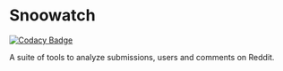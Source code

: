 # Snoowatch

[![Codacy Badge](https://api.codacy.com/project/badge/Grade/c72642bbe0d143a3a8c348fbba5c6bc9)](https://app.codacy.com/app/plygrnd/snoowatch?utm_source=github.com&utm_medium=referral&utm_content=plygrnd/snoowatch&utm_campaign=Badge_Grade_Dashboard)

A suite of tools to analyze submissions, users and comments on Reddit.
